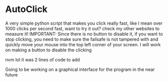 # AutoClick
A very simple python script that makes you click really fast, like I mean over 1000 clicks per second fast, want to try it out? check my other websites to measure it!
IMPORTANT: Since there is no button to disable it, if you want to stop clicking, you need to make sure the failsafe is not tampered with and quickly move your mouse into the top left corner of your screen. I will work on making a button to disable the clicking

nvm lol it was 2 lines of code to add

Going to be working on a graphical interface for the program in the near future 
